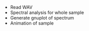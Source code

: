 * Read WAV
* Spectral analysis for whole sample
* Generate gnuplot of spectrum
* Animation of sample

